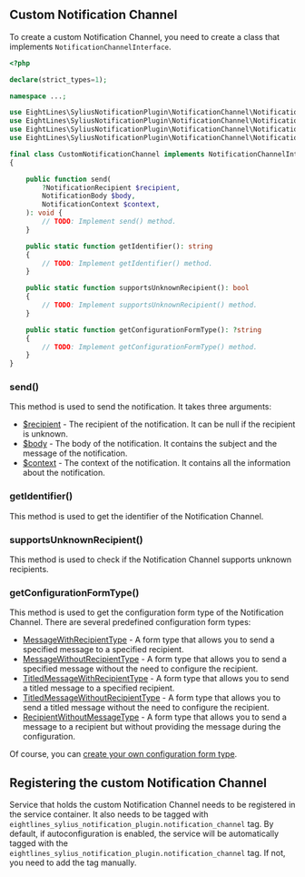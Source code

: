 ## Custom Notification Channel
To create a custom Notification Channel, you need to create a class that implements `NotificationChannelInterface`.

```php
<?php

declare(strict_types=1);

namespace ...;

use EightLines\SyliusNotificationPlugin\NotificationChannel\NotificationBody;
use EightLines\SyliusNotificationPlugin\NotificationChannel\NotificationChannelInterface;
use EightLines\SyliusNotificationPlugin\NotificationChannel\NotificationContext;
use EightLines\SyliusNotificationPlugin\NotificationChannel\NotificationRecipient;

final class CustomNotificationChannel implements NotificationChannelInterface
{

    public function send(
        ?NotificationRecipient $recipient, 
        NotificationBody $body, 
        NotificationContext $context,
    ): void {
        // TODO: Implement send() method.
    }

    public static function getIdentifier(): string
    {
        // TODO: Implement getIdentifier() method.
    }

    public static function supportsUnknownRecipient(): bool
    {
        // TODO: Implement supportsUnknownRecipient() method.
    }

    public static function getConfigurationFormType(): ?string
    {
        // TODO: Implement getConfigurationFormType() method.
    }
}
```

### send()
This method is used to send the notification. It takes three arguments:
- [$recipient](https://github.com/8lines/SyliusNotificationsPlugin/blob/main/src/NotificationChannel/NotificationRecipient.php) - The recipient of the notification. It can be null if the recipient is unknown.
- [$body](https://github.com/8lines/SyliusNotificationsPlugin/blob/main/src/NotificationChannel/NotificationBody.php) - The body of the notification. It contains the subject and the message of the notification.
- [$context](https://github.com/8lines/SyliusNotificationsPlugin/blob/main/src/NotificationChannel/NotificationContext.php) - The context of the notification. It contains all the information about the notification.

### getIdentifier()
This method is used to get the identifier of the Notification Channel.

### supportsUnknownRecipient()
This method is used to check if the Notification Channel supports unknown recipients.

### getConfigurationFormType()
This method is used to get the configuration form type of the Notification Channel.
There are several predefined configuration form types:
- [MessageWithRecipientType](https://github.com/8lines/SyliusNotificationsPlugin/blob/main/src/Form/Type/NotificationChannel/MessageWithRecipientType.php) - A form type that allows you to send a specified message to a specified recipient.
- [MessageWithoutRecipientType](https://github.com/8lines/SyliusNotificationsPlugin/blob/main/src/Form/Type/NotificationChannel/MessageWithoutRecipientType.php) - A form type that allows you to send a specified message without the need to configure the recipient.
- [TitledMessageWithRecipientType](https://github.com/8lines/SyliusNotificationsPlugin/blob/main/src/Form/Type/NotificationChannel/TitledMessageWithRecipientType.php) - A form type that allows you to send a titled message to a specified recipient.
- [TitledMessageWithoutRecipientType](https://github.com/8lines/SyliusNotificationsPlugin/blob/main/src/Form/Type/NotificationChannel/TitledMessageWithoutRecipientType.php) - A form type that allows you to send a titled message without the need to configure the recipient.
- [RecipientWithoutMessageType](https://github.com/8lines/SyliusNotificationsPlugin/blob/main/src/Form/Type/NotificationChannel/RecipientWithoutMessageType.php) - A form type that allows you to send a message to a recipient but without providing the message during the configuration.

Of course, you can [create your own configuration form type](./custom-configuration-form-type.md).

## Registering the custom Notification Channel
Service that holds the custom Notification Channel needs to be registered in the service container. 
It also needs to be tagged with `eightlines_sylius_notification_plugin.notification_channel` tag.
By default, if autoconfiguration is enabled, the service will be automatically tagged with the `eightlines_sylius_notification_plugin.notification_channel` tag.
If not, you need to add the tag manually.
